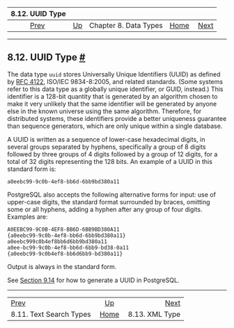 <!--?xml version="1.0" encoding="UTF-8" standalone="no"?-->

|                       8.12. UUID Type                       |                                             |                       |                                                       |                                             |
| :---------------------------------------------------------: | :------------------------------------------ | :-------------------: | ----------------------------------------------------: | ------------------------------------------: |
| [Prev](datatype-textsearch.html "8.11. Text Search Types")  | [Up](datatype.html "Chapter 8. Data Types") | Chapter 8. Data Types | [Home](index.html "PostgreSQL 17devel Documentation") |  [Next](datatype-xml.html "8.13. XML Type") |

***

## 8.12. UUID Type [#](#DATATYPE-UUID)

The data type `uuid` stores Universally Unique Identifiers (UUID) as defined by [RFC 4122](https://tools.ietf.org/html/rfc4122), ISO/IEC 9834-8:2005, and related standards. (Some systems refer to this data type as a globally unique identifier, or GUID, instead.) This identifier is a 128-bit quantity that is generated by an algorithm chosen to make it very unlikely that the same identifier will be generated by anyone else in the known universe using the same algorithm. Therefore, for distributed systems, these identifiers provide a better uniqueness guarantee than sequence generators, which are only unique within a single database.

A UUID is written as a sequence of lower-case hexadecimal digits, in several groups separated by hyphens, specifically a group of 8 digits followed by three groups of 4 digits followed by a group of 12 digits, for a total of 32 digits representing the 128 bits. An example of a UUID in this standard form is:

    a0eebc99-9c0b-4ef8-bb6d-6bb9bd380a11

PostgreSQL also accepts the following alternative forms for input: use of upper-case digits, the standard format surrounded by braces, omitting some or all hyphens, adding a hyphen after any group of four digits. Examples are:

    A0EEBC99-9C0B-4EF8-BB6D-6BB9BD380A11
    {a0eebc99-9c0b-4ef8-bb6d-6bb9bd380a11}
    a0eebc999c0b4ef8bb6d6bb9bd380a11
    a0ee-bc99-9c0b-4ef8-bb6d-6bb9-bd38-0a11
    {a0eebc99-9c0b4ef8-bb6d6bb9-bd380a11}

Output is always in the standard form.

See [Section 9.14](functions-uuid.html "9.14. UUID Functions") for how to generate a UUID in PostgreSQL.

***

|                                                             |                                                       |                                             |
| :---------------------------------------------------------- | :---------------------------------------------------: | ------------------------------------------: |
| [Prev](datatype-textsearch.html "8.11. Text Search Types")  |      [Up](datatype.html "Chapter 8. Data Types")      |  [Next](datatype-xml.html "8.13. XML Type") |
| 8.11. Text Search Types                                     | [Home](index.html "PostgreSQL 17devel Documentation") |                              8.13. XML Type |
